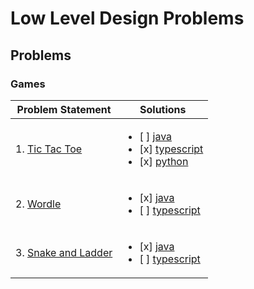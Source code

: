 # Low Level Design Problems


## Problems 

### Games 

| **Problem Statement**                                   | **Solutions**                                                                                    |
|---------------------------------------------------------|--------------------------------------------------------------------------------------------------|
| 1. [Tic Tac Toe](problems/01-tic-tac-toe.md)            | <ul> <li> [ ] [java](solutions/java/) <li> [x] [typescript](solutions/typescript/01-tic-tac-toe/) <li> [x] [python](solutions/python/01-tic-tac-toe) |
| 2. [Wordle](problems/02-wordle.md)                      | <ul> <li> [x] [java](solutions/java/02-wordle) <li> [ ] [typescript](solutions/typescript/)      |
| 3. [Snake and Ladder](problems/03-snake-and-ladders.md) | <ul> <li> [x] [java](solutions/java/03-snakeladder) <li> [ ] [typescript](solutions/typescript/) |

